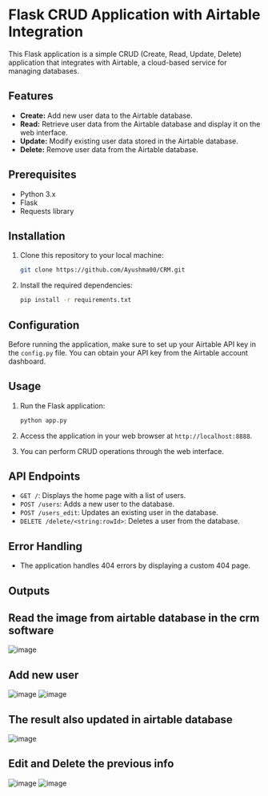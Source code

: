 
# Flask CRUD Application with Airtable Integration

This Flask application is a simple CRUD (Create, Read, Update, Delete) application that integrates with Airtable, a cloud-based service for managing databases.

## Features

- **Create:** Add new user data to the Airtable database.
- **Read:** Retrieve user data from the Airtable database and display it on the web interface.
- **Update:** Modify existing user data stored in the Airtable database.
- **Delete:** Remove user data from the Airtable database.

## Prerequisites

- Python 3.x
- Flask
- Requests library

## Installation

1. Clone this repository to your local machine:

    ```bash
    git clone https://github.com/Ayushma00/CRM.git
    ```

2. Install the required dependencies:

    ```bash
    pip install -r requirements.txt
    ```

## Configuration

Before running the application, make sure to set up your Airtable API key in the `config.py` file. You can obtain your API key from the Airtable account dashboard.

## Usage

1. Run the Flask application:

    ```bash
    python app.py
    ```

2. Access the application in your web browser at `http://localhost:8888`.

3. You can perform CRUD operations through the web interface.

## API Endpoints

- `GET /`: Displays the home page with a list of users.
- `POST /users`: Adds a new user to the database.
- `POST /users_edit`: Updates an existing user in the database.
- `DELETE /delete/<string:rowId>`: Deletes a user from the database.

## Error Handling

- The application handles 404 errors by displaying a custom 404 page.

## Outputs

## Read the image from airtable database in the crm software
![image](https://github.com/Ayushma00/CRM/assets/34135400/2c27072a-9d41-49d3-a54c-1aa758209f48)
## Add new user
![image](https://github.com/Ayushma00/CRM/assets/34135400/838c6fb4-bb12-4ee2-b9e0-548ac95f5f31)
![image](https://github.com/Ayushma00/CRM/assets/34135400/84ad9591-78d7-4b81-9251-2e2c9129a33a)
## The result also updated in airtable database
![image](https://github.com/Ayushma00/CRM/assets/34135400/e3753db2-e031-4d18-b8c8-0d5b0a48ff4b)
## Edit and Delete the previous info
![image](https://github.com/Ayushma00/CRM/assets/34135400/73730d2e-0955-4b39-bd60-bbaf5547b3b6)
![image](https://github.com/Ayushma00/CRM/assets/34135400/2c38e8b5-0d45-48ac-ada6-f9fc6f1733d2)




